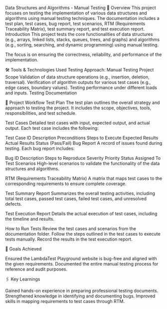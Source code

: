 
Data Structures and Algorithms - Manual Testing
📌 Overview
This project focuses on testing the implementation of various data structures and algorithms using manual testing techniques.
The documentation includes a test plan, test cases, bug report, test scenarios, RTM (Requirements Traceability Matrix), test summary report, and test execution report.
Introduction
This project tests the core functionalities of data structures (e.g., arrays, linked lists, stacks, queues, trees, and graphs) and 
algorithms (e.g., sorting, searching, and dynamic programming) using manual testing.

The focus is on ensuring the correctness, reliability, and performance of the implementation.

🛠️ Tools & Technologies Used
Testing Approach: Manual Testing
Project Scope
Validation of data structure operations (e.g., insertion, deletion, traversal).
Verification of algorithm outputs for various test cases (e.g., edge cases, boundary values).
Testing performance under different loads and inputs.
Testing Documentation

📑 Project Workflow 
Test Plan
The test plan outlines the overall strategy and approach to testing the project. It includes the scope, objectives, tools, responsibilities, and test schedule.

Test Cases
Detailed test cases with input, expected output, and actual output. Each test case includes the following:

Test Case ID
Description
Preconditions
Steps to Execute
Expected Results
Actual Results
Status (Pass/Fail)
Bug Report
A record of issues found during testing. Each bug report includes:

Bug ID
Description
Steps to Reproduce
Severity
Priority
Status
Assigned To
Test Scenarios
High-level scenarios to validate the functionality of the data structures and algorithms.

RTM (Requirements Traceability Matrix)
A matrix that maps test cases to the corresponding requirements to ensure complete coverage.

Test Summary Report
Summarizes the overall testing activities, including total test cases, passed test cases, failed test cases, and unresolved defects.

Test Execution Report
Details the actual execution of test cases, including the timeline and results.

How to Run Tests
Review the test cases and scenarios from the documentation folder.
Follow the steps outlined in the test cases to execute tests manually.
Record the results in the test execution report.

🎯 Goals Achieved

Ensured the LambdaTest Playground website is bug-free and aligned with the given requirements.
Documented the entire manual testing process for reference and audit purposes.

🖇️ Key Learnings

Gained hands-on experience in preparing professional testing documents.
Strengthened knowledge in identifying and documenting bugs.
Improved skills in mapping requirements to test cases through RTM.
